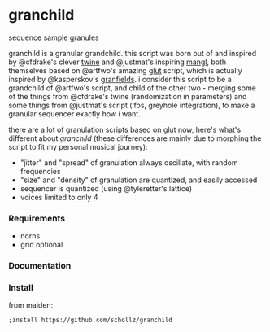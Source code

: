 # granchild

sequence sample granules

granchild is a granular grandchild. this script was born out of and inspired by @cfdrake's clever [twine](https://llllllll.co/t/twine-random-granulator/41703) and @justmat's inspiring [mangl](https://llllllll.co/t/mangl/21066/307), both themselves based on @artfwo's amazing [glut](https://llllllll.co/t/glut/21175) script, which is actually inspired by @kasperskov's [granfields](https://llllllll.co/t/grainfields-8-voice-granular-synthesizer-for-128-grids-m4l-update/5164). i consider this script to be a grandchild of @artfwo's script, and child of the other two - merging some of the things from @cfdrake's twine (randomization in parameters) and some things from @justmat's script (lfos, greyhole integration), to make a granular sequencer exactly how i want.

there are a lot of granulation scripts based on glut now, here's what's different about *granchild* (these differences are mainly due to morphing the script to fit my personal musical journey):

- "jitter" and "spread" of granulation always oscillate, with random frequencies
- "size" and "density" of granulation are quantized, and easily accessed
- sequencer is quantized (using @tyleretter's lattice)
- voices limited to only 4

### Requirements

- norns
- grid optional 

### Documentation

### Install

from maiden:

```
;install https://github.com/schollz/granchild
```
